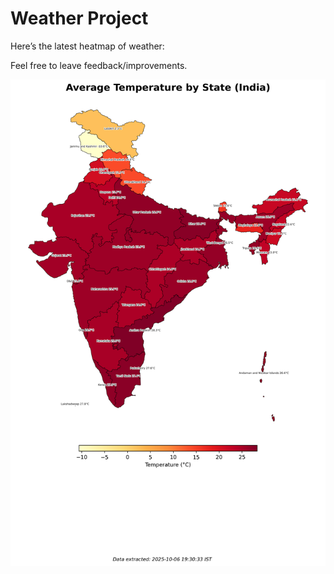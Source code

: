 # Weather Project

Here’s the latest heatmap of weather:

Feel free to leave feedback/improvements.

![India Heatmap](docs/assets/india_heatmap.png?v=E3CB84)
